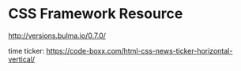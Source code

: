 # CSS Framework Resource

http://versions.bulma.io/0.7.0/

time ticker: https://code-boxx.com/html-css-news-ticker-horizontal-vertical/


